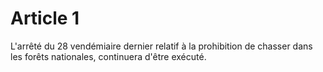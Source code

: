 # Article 1

L'arrêté du 28 vendémiaire dernier relatif à la prohibition de chasser dans les forêts nationales, continuera d'être exécuté.

